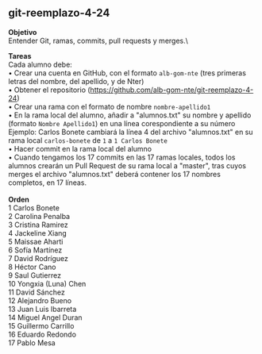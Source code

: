 git-reemplazo-4-24
------------------

**Objetivo**\
Entender Git, ramas, commits, pull requests y merges.\

**Tareas**\
Cada alumno debe:\
• Crear una cuenta en GitHub, con el formato `alb-gom-nte` (tres primeras letras del nombre, del apellido, y de Nter)\
• Obtener el repositorio (https://github.com/alb-gom-nte/git-reemplazo-4-24) \
• Crear una rama con el formato de nombre `nombre-apellido1`\
• En la rama local del alumno, añadir a "alumnos.txt" su nombre y apellido (formato `Nombre Apellido1`) en una línea corespondiente a su número\
Ejemplo: Carlos Bonete cambiará la línea 4 del archivo "alumnos.txt" en su rama local `carlos-bonete` de `1` a `1 Carlos Bonete`\
• Hacer commit en la rama local del alumno\
• Cuando tengamos los 17 commits en las 17 ramas locales, todos los alumnos crearán un Pull Request de su rama local a "master", tras cuyos merges el archivo "alumnos.txt" deberá contener los 17 nombres completos, en 17 líneas.\
\
**Orden**\
1	Carlos Bonete\
2	Carolina Penalba\
3	Cristina Ramirez\
4	Jackeline	Xiang\
5	Maissae	Aharti\
6	Sofía	Martínez\
7	David	Rodríguez\
8	Héctor Cano\
9	Saul Gutierrez\
10 Yongxia (Luna)	Chen\
11 David Sánchez\
12 Alejandro Bueno\
13 Juan Luis Ibarreta\
14 Miguel Angel Duran\
15 Guillermo Carrillo\
16 Eduardo Redondo\
17 Pablo Mesa
